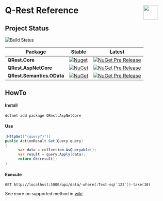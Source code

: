 <img src="https://raw.githubusercontent.com/pamidur/q-rest/master/logo.png" width="48" align="right"/>Q-Rest Reference
========================

## Project Status
[![Build Status](https://travis-ci.org/pamidur/q-rest.svg?branch=master)](https://travis-ci.org/pamidur/q-rest)

Package | Stable | Latest
--- | --- | ---
**QRest.Core** | [![Nuget](https://img.shields.io/nuget/v/QRest.Core?label=stable)](https://www.nuget.org/packages/QRest.Core) | [![NuGet Pre Release](https://img.shields.io/nuget/vpre/QRest.Core?label=latest)](https://www.nuget.org/packages/QRest.Core)
**QRest.AspNetCore** | [![NuGet](https://img.shields.io/nuget/v/QRest.AspNetCore?label=stable)](https://www.nuget.org/packages/QRest.AspNetCore) | [![NuGet Pre Release](https://img.shields.io/nuget/vpre/QRest.AspNetCore?label=latest)](https://www.nuget.org/packages/QRest.AspNetCore)
**QRest.Semantics.OData** | [![NuGet](https://img.shields.io/nuget/vpre/QRest.Semantics.OData?label=stable)](https://www.nuget.org/packages/QRest.Semantics.OData) | [![NuGet Pre Release](https://img.shields.io/nuget/vpre/QRest.Semantics.OData?label=latest)](https://www.nuget.org/packages/QRest.Semantics.OData)


## HowTo

#### Install
```
dotnet add package QRest.AspNetCore
```

#### Use
```csharp
[HttpGet("{query?}")]
public ActionResult Get(Query query)
{
      var data = collection.AsQueryable();
      var result = query.Apply(data);   
      return Ok(result);
} 
```

#### Execute ##
```
GET http://localhost:5000/api/data/-where(:Text-eq(`123`))-take(10)
```

See more on supported method in [wiki](https://github.com/pamidur/q-rest/wiki/Method-Chain-Semantics)
